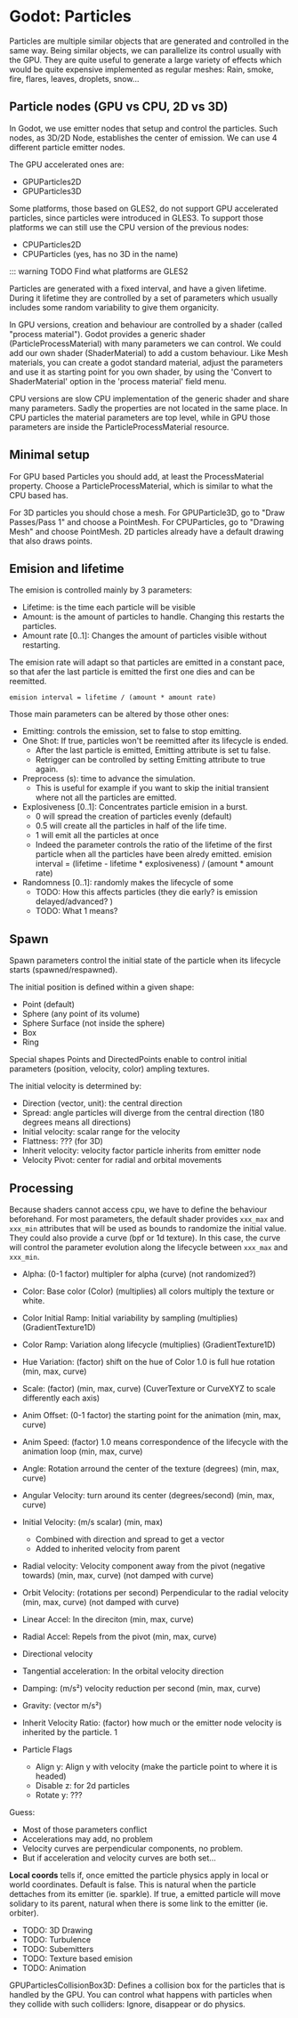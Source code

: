 # Godot: Particles

Particles are multiple similar objects that are generated and controlled in the same way.
Being similar objects, we can parallelize its control usually with the GPU.
They are quite useful to generate a large variety of effects
which would be quite expensive implemented as regular meshes:
Rain, smoke, fire, flares, leaves, droplets, snow...

## Particle nodes (GPU vs CPU, 2D vs 3D)

In Godot, we use emitter nodes that setup and control the particles.
Such nodes, as 3D/2D Node, establishes the center of emission.
We can use 4 different particle emitter nodes.

The GPU accelerated ones are:

- GPUParticles2D
- GPUParticles3D

Some platforms, those based on GLES2,
do not support GPU accelerated particles,
since particles were introduced in GLES3.
To support those platforms we can still use the CPU version
of the previous nodes:

- CPUParticles2D
- CPUParticles (yes, has no 3D in the name)

::: warning TODO
	Find what platforms are GLES2

Particles are generated with a fixed interval,
and have a given lifetime.
During it lifetime they are controlled by a set of parameters
which usually includes some random variability to give them organicity.

In GPU versions, creation and behaviour are controlled by a shader (called "process material").
Godot provides a generic shader (ParticleProcessMaterial) with many parameters we can control.
We could add our own shader (ShaderMaterial) to add a custom behaviour.
Like Mesh materials, you can create a godot standard material,
adjust the parameters and use it as starting point for you own shader,
by using the 'Convert to ShaderMaterial' option in the 'process material' field menu.

CPU versions are slow CPU implementation of the generic shader and share many parameters.
Sadly the properties are not located in the same place.
In CPU particles the material parameters are top level,
while in GPU those parameters are inside the ParticleProcessMaterial resource.

## Minimal setup

For GPU based Particles you should add, at least the ProcessMaterial property.
Choose a ParticleProcessMaterial, which is similar to what the CPU based has.

For 3D particles you should chose a mesh.
For GPUParticle3D, go to "Draw Passes/Pass 1" and choose a PointMesh.
For CPUParticles, go to "Drawing Mesh" and choose PointMesh.
2D particles already have a default drawing that also draws points.

## Emision and lifetime

The emision is controlled mainly by 3 parameters:

- Lifetime: is the time each particle will be visible
- Amount: is the amount of particles to handle. Changing this restarts the particles.
- Amount rate [0..1]: Changes the amount of particles visible without restarting.

The emision rate will adapt so that particles are emitted in a constant pace,
so that afer the last particle is emitted the first one dies and can be reemitted.

	emision interval = lifetime / (amount * amount rate)

Those main parameters can be altered by those other ones:

- Emitting: controls the emission, set to false to stop emitting.
- One Shot: If true, particles won't be reemitted after its lifecycle is ended.
	- After the last particle is emitted, Emitting attribute is set tu false.
	- Retrigger can be controlled by setting Emitting attribute to true again.
- Preprocess (s): time to advance the simulation.
	- This is useful for example if you want to skip the initial transient where not all the particles are emitted.
- Explosiveness [0..1]: Concentrates particle emision in a burst.
	- 0 will spread the creation of particles evenly (default)
	- 0.5 will create all the particles in half of the life time.
	- 1 will emit all the particles at once
	- Indeed the parameter controls the ratio of the lifetime of the first particle when all the particles have been alredy emitted.
		emision interval = (lifetime - lifetime * explosiveness) / (amount * amount rate)
- Randomness [0..1]: randomly makes the lifecycle of some 
	- TODO: How this affects particles (they die early? is emission delayed/advanced? )
	- TODO: What 1 means?

## Spawn

Spawn parameters control the initial state of the particle when its lifecycle starts (spawned/respawned).

The initial position is defined within a given shape:

- Point (default)
- Sphere (any point of its volume)
- Sphere Surface (not inside the sphere)
- Box
- Ring

Special shapes Points and DirectedPoints enable to control initial parameters (position, velocity, color) ampling textures.

The initial velocity is determined by:

- Direction (vector, unit): the central direction
- Spread: angle particles will diverge from the central direction (180 degrees means all directions)
- Initial velocity: scalar range for the velocity
- Flattness: ??? (for 3D)
- Inherit velocity: velocity factor particle inherits from emitter node
- Velocity Pivot: center for radial and orbital movements

## Processing

Because shaders cannot access cpu, we have to define the behaviour beforehand.
For most parameters,
the default shader provides `xxx_max` and `xxx_min` attributes that will be used as bounds to randomize the initial value.
They could also provide a curve (bpf or 1d texture).
In this case, the curve will control the parameter evolution along the lifecycle between `xxx_max` and `xxx_min`.

- Alpha: (0-1 factor) multipler for alpha (curve) (not randomized?)
- Color: Base color (Color) (multiplies) all colors multiply the texture or white.
- Color Initial Ramp: Initial variability by sampling (multiplies) (GradientTexture1D)
- Color Ramp: Variation along lifecycle (multiplies) (GradientTexture1D)
- Hue Variation: (factor) shift on the hue of Color 1.0 is full hue rotation (min, max, curve)

- Scale: (factor)  (min, max, curve) (CuverTexture or CurveXYZ to scale differently each axis)
- Anim Offset: (0-1 factor) the starting point for the animation (min, max, curve)
- Anim Speed: (factor) 1.0 means correspondence of the lifecycle with the animation loop (min, max, curve)


- Angle: Rotation arround the center of the texture (degrees) (min, max, curve)
- Angular Velocity: turn around its center (degrees/second) (min, max, curve)
- Initial Velocity: (m/s scalar) (min, max)
	- Combined with direction and spread to get a vector
	- Added to inherited velocity from parent
- Radial velocity: Velocity component away from the pivot (negative towards) (min, max, curve) (not damped with curve)
- Orbit Velocity: (rotations per second) Perpendicular to the radial velocity (min, max, curve) (not damped with curve)
- Linear Accel: In the direciton (min, max, curve)
- Radial Accel: Repels from the pivot (min, max, curve)
- Directional velocity	
- Tangential acceleration: In the orbital velocity direction
- Damping: (m/s²) velocity reduction per second (min, max, curve)
- Gravity: (vector m/s²)
- Inherit Velocity Ratio: (factor) how much or the emitter node velocity is inherited by the particle. 1
- Particle Flags
	- Align y: Align y with velocity (make the particle point to where it is headed)
	- Disable z: for 2d particles
	- Rotate y: ???


Guess:

- Most of those parameters conflict
- Accelerations may add, no problem
- Velocity curves are perpendicular components, no problem.
- But if acceleration and velocity curves are both set...

**Local coords** tells if, once emitted the particle physics apply in local or world coordinates.
Default is false. This is natural when the particle dettaches from its emitter (ie. sparkle).
If true, a emitted particle will move solidary to its parent, natural when there is some link to the emitter (ie. orbiter).


- TODO: 3D Drawing
- TODO: Turbulence
- TODO: Subemitters
- TODO: Texture based emision
- TODO: Animation





GPUParticlesCollisionBox3D: Defines a collision box for the particles that is handled by the GPU.
You can control what happens with particles when they collide with such colliders:
Ignore, disappear or do physics.





